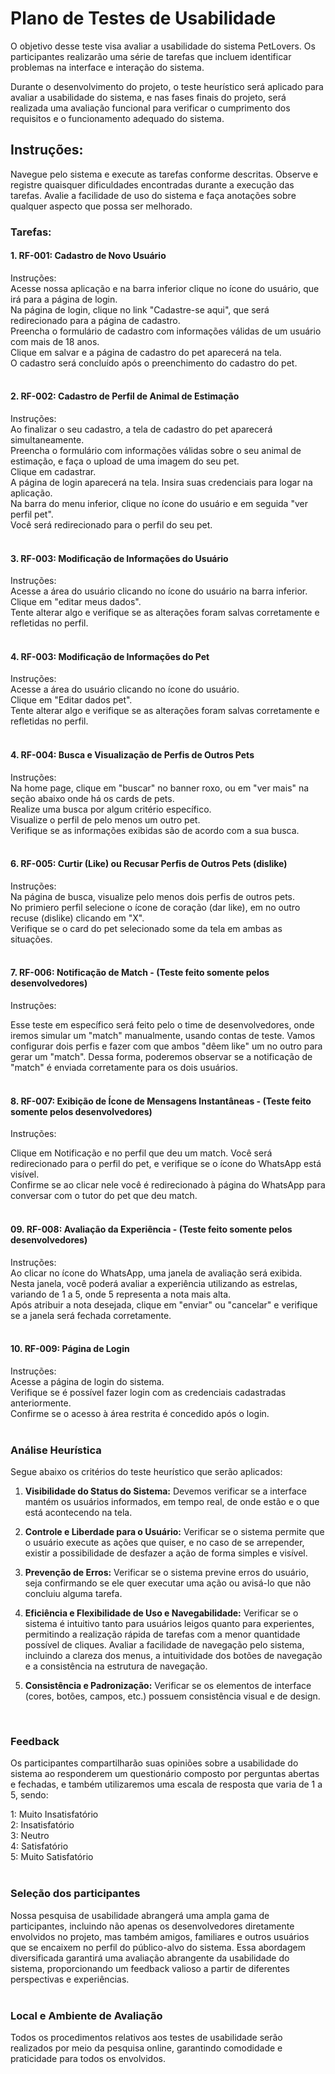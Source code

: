# Plano de Testes de Usabilidade

O objetivo desse teste visa avaliar a usabilidade do sistema PetLovers. Os participantes realizarão uma série de tarefas que incluem identificar problemas na interface e interação do sistema. 

Durante o desenvolvimento do projeto, o teste heurístico será aplicado para avaliar a usabilidade do sistema, e nas fases finais do projeto, será realizada uma avaliação funcional para verificar o cumprimento dos requisitos e o funcionamento adequado do sistema.


## Instruções:

Navegue pelo sistema e execute as tarefas conforme descritas.
Observe e registre quaisquer dificuldades encontradas durante a execução das tarefas.
Avalie a facilidade de uso do sistema e faça anotações sobre qualquer aspecto que possa ser melhorado.

### Tarefas:

#### 1. RF-001: Cadastro de Novo Usuário 

Instruções: <br>
Acesse nossa aplicação e na barra inferior clique no ícone do usuário, que irá para a página de login. <br>
Na página de login, clique no link "Cadastre-se aqui", que será redirecionado para a página de cadastro. <br>
Preencha o formulário de cadastro com informações válidas de um usuário com mais de 18 anos. <br>
Clique em salvar e a página de cadastro do pet aparecerá na tela. <br>
O cadastro será concluído após o preenchimento do cadastro do pet.<br> <br>



#### 2. RF-002: Cadastro de Perfil de Animal de Estimação

Instruções: <br>
Ao finalizar o seu cadastro, a tela de cadastro do pet aparecerá simultaneamente. <br>
Preencha o formulário com informações válidas sobre o seu animal de estimação, e faça o upload de uma imagem do seu pet. <br>
Clique em cadastrar. <br>
A página de login aparecerá na tela. Insira suas credenciais para logar na aplicação. <br>
Na barra do menu inferior, clique no ícone do usuário e em seguida "ver perfil pet". <br>
Você será redirecionado para o perfil do seu pet.<br> <br>



#### 3. RF-003: Modificação de Informações do Usuário 

Instruções: <br>
Acesse a área do usuário clicando no ícone do usuário na barra inferior. <br>
Clique em "editar meus dados". <br>
Tente alterar algo e verifique se as alterações foram salvas corretamente e refletidas no perfil. <br> <br>


#### 4. RF-003: Modificação de Informações do Pet

Instruções: <br>
Acesse a área do usuário clicando no ícone do usuário. <br>
Clique em "Editar dados pet". <br>
Tente alterar algo e verifique se as alterações foram salvas corretamente e refletidas no perfil. <br> <br>



#### 4. RF-004: Busca e Visualização de Perfis de Outros Pets

Instruções: <br>
Na home page, clique em "buscar" no banner roxo, ou em "ver mais" na seção abaixo onde há os cards de pets. <br>
Realize uma busca por algum critério específico. <br>
Visualize o perfil de pelo menos um outro pet. <br>
Verifique se as informações exibidas são de acordo com a sua busca. <br><br>


#### 6. RF-005: Curtir (Like) ou Recusar Perfis de Outros Pets (dislike)

Instruções: <br>
Na página de busca, visualize pelo menos dois perfis de outros pets. <br>
No primiero perfil selecione o ícone de coração (dar like),  em no outro recuse (dislike) clicando em "X". <br>
Verifique se o card do pet selecionado some da tela em ambas as situações. <br> <br>



#### 7. RF-006: Notificação de Match - (Teste feito somente pelos desenvolvedores)

Instruções: <br>

Esse teste em específico será feito pelo o time de desenvolvedores, onde iremos simular um "match" manualmente, usando contas de teste. Vamos configurar dois perfis e fazer com que ambos "dêem like" um no outro para gerar um "match". Dessa forma, poderemos observar se a notificação de "match" é enviada corretamente para os dois usuários. <br><br>


#### 8. RF-007: Exibição de Ícone de Mensagens Instantâneas - (Teste feito somente pelos desenvolvedores)

Instruções: <br>

Clique em Notificação e no perfil que deu um match. Você será redirecionado para o perfil do pet, e verifique se o ícone do WhatsApp está visível. <br>
Confirme se ao clicar nele você é redirecionado à página do WhatsApp para conversar com o tutor do pet que deu match. <br> <br>


#### 09. RF-008: Avaliação da Experiência - (Teste feito somente pelos desenvolvedores)

Instruções: <br>
Ao clicar no ícone do WhatsApp, uma janela de avaliação será exibida. Nesta janela, você poderá avaliar a experiência utilizando as estrelas, variando de 1 a 5, onde 5 representa a nota mais alta. <br>
Após atribuir a nota desejada, clique em "enviar" ou "cancelar" e verifique se a janela será fechada corretamente. <br> <br>


#### 10. RF-009: Página de Login

Instruções: <br>
Acesse a página de login do sistema. <br>
Verifique se é possível fazer login com as credenciais cadastradas anteriormente. <br>
Confirme se o acesso à área restrita é concedido após o login. <br> <br>



### Análise Heurística

Segue abaixo os critérios do teste heurístico que serão aplicados: <br>

1. <b>Visibilidade do Status do Sistema:</b> Devemos verificar se a interface mantém os usuários informados, em tempo real, de onde estão e o que está acontecendo na tela.
   
2. <b>Controle e Liberdade para o Usuário:</b> Verificar se o sistema permite que o usuário execute as ações que quiser, e no caso de se arrepender, existir a possibilidade de desfazer a ação de forma simples e visível.
   
3. <b>Prevenção de Erros:</b> Verificar se o sistema previne erros do usuário, seja confirmando se ele quer executar uma ação ou avisá-lo que não concluiu alguma tarefa.
   
4. <b>Eficiência e Flexibilidade de Uso e Navegabilidade:</b> Verificar se o sistema é intuitivo tanto para usuários leigos quanto para experientes, permitindo a realização rápida de tarefas com a menor quantidade possível de cliques. Avaliar a facilidade de navegação pelo sistema, incluindo a clareza dos menus, a intuitividade dos botões de navegação e a consistência na estrutura de navegação.
   
5. <b>Consistência e Padronização:</b> Verificar se os elementos de interface (cores, botões, campos, etc.) possuem consistência visual e de design. <br>
<br>


### Feedback

Os participantes compartilharão suas opiniões sobre a usabilidade do sistema ao responderem um questionário composto por perguntas abertas e fechadas, e também utilizaremos uma escala de resposta que varia de 1 a 5, sendo:

1: Muito Insatisfatório  <br>
2: Insatisfatório  <br>
3: Neutro  <br>
4: Satisfatório  <br>
5: Muito Satisfatório  <br> <br>



### Seleção dos participantes

Nossa pesquisa de usabilidade abrangerá uma ampla gama de participantes, incluindo não apenas os desenvolvedores diretamente envolvidos no projeto, mas também amigos, familiares e outros usuários que se encaixem no perfil do público-alvo do sistema. Essa abordagem diversificada garantirá uma avaliação abrangente da usabilidade do sistema, proporcionando um feedback valioso a partir de diferentes perspectivas e experiências. <br>
<br>


### Local e Ambiente de Avaliação

Todos os procedimentos relativos aos testes de usabilidade serão realizados por meio da pesquisa online, garantindo comodidade e praticidade para todos os envolvidos.


